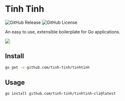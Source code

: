 # Tinh Tinh

<div>
<img alt="GitHub Release" src="https://img.shields.io/github/v/release/tinh-tinh/tinhtinh">
<img alt="GitHub License" src="https://img.shields.io/github/license/tinh-tinh/tinhtinh">
</div>



An easy to use, extensible boilerplate for Go applications.

![](https://avatars.githubusercontent.com/u/178628733?s=400&u=2a8230486a43595a03a6f9f204e54a0046ce0cc4&v=4)

## Install

```bash
go get -u github.com/tinh-tinh/tinhtinh
```

## Usage

```
go install github.com/tinh-tinh/tinhtinh-cli@latest
```